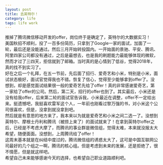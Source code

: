 ```yaml
---
layout: post
title: 去英特尔！
category: life
tags: life work
---
```


推掉了腾讯微信移动开发的offer，岗位终于是确定了，英特尔的大数据实习！  
美国秋招不顺利，投了一百多份简历，只拿到了Google一家的面试，加面了一轮，最后还是没能通过。然后三月开始转投国内。一开始面的景驰、平安、腾讯、阿里四家公司都没有通过，之后是最想去，也是我的刷题能力最能够体现的微软，然而才过了三四天，拒信就到了邮箱。当时真的是心情到了低谷，觉得2018年，真的找不到实习了。  
好在之后一个礼拜，在五一节前，先后面了招行、爱奇艺和小米，特别是小米，面试状态极好，面试官觉得我也不错。恢复了信心，觉得至少能够拿到offer了。没想到，却是感觉面试结果很一般的爱奇艺先给了offer！真的非常感谢爱奇艺，第一家给了offer的公司。然后，第二天，招行的offer也到了。其实最后，小米还是没有给我offer，后来第二轮的面试官告诉我，小米最近在调整，offer不一定给出来。挺遗憾吧，我挺喜欢雷军这个人，一年前也刚看过黎万强的书，对小米这个公司很喜欢，但是，没拿到就没拿到吧。  
然后就是有意思的地方来了，我本来以为就是爱奇艺和小米之间二选一了。没想到英特尔、摩根士丹利和腾讯（被捞上来了）的面试就来了！在拿到英特尔offer之后，已经是不考虑大摩了，而腾讯的事业群是微信组，觉得太难，本来就没报太大希望，随便面面。没想到，上周腾讯给了offer！  
这周末基本就是在纠结中度过的，腾讯微信组的诱惑太大了，这可是中国互联网公司最好的几个组之一啊，腾讯的核心组。但是考虑到未来的发展，还是拒绝了，很不情愿，但是就这样吧。  
希望自己未来能够感谢今天的选择，也希望自己职业道路顺利吧。